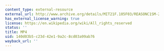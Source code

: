 ```yaml
---
content_type: external-resource
external_url: http://www.archive.org/details/MIT21F.105F03/REASONC1SM-220k.mp4
has_external_license_warning: true
license: https://en.wikipedia.org/wiki/All_rights_reserved
status: ''
title: MP4
uid: 140d03b5-c23d-42e1-9a2c-8cd03a99ab76
wayback_url: ''
---
```

